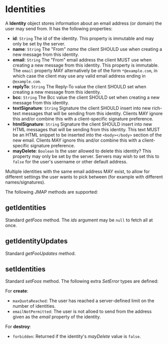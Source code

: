 # Identities

A **Identity** object stores information about an email address (or domain) the user may send from. It has the following properties:

- **id**: `String`
  The id of the identity. This property is immutable and may only be set by the server.
- **name**: `String`
  The "From" *name* the client SHOULD use when creating a new message from this identity.
- **email**: `String`
  The "From" email address the client MUST use when creating a new message from this identity. This property is immutable. The `email` property MAY alternatively be of the form `*@example.com`, in which case the client may use any valid email address ending in `@example.com`.
- **replyTo**: `String`
  The Reply-To value the client SHOULD set when creating a new message from this identity.
- **bcc**: `String`
  The Bcc value the client SHOULD set when creating a new message from this identity.
- **textSignature**: `String`
  Signature the client SHOULD insert into new rich-text messages that will be sending from this identity. Clients MAY ignore this and/or combine this with a client-specific signature preference.
- **htmlSignature**: `String`
  Signature the client SHOULD insert into new HTML messages that will be sending from this identity. This text MUST be an HTML snippet to be inserted into the `<body></body>` section of the new email. Clients MAY ignore this and/or combine this with a client-specific signature preference.
- **mayDelete**: `Boolean`
  Is the user allowed to delete this identity? This property may only be set by the server. Servers may wish to set this to `false` for the user's username or other default address.

Multiple identities with the same email address MAY exist, to allow for different settings the user wants to pick between (for example with different names/signatures).

The following JMAP methods are supported:

## getIdentities

Standard *getFoos* method. The *ids* argument may be `null` to fetch all at once.

## getIdentityUpdates

Standard *getFooUpdates* method.

## setIdentities

Standard *setFoos* method. The following extra *SetError* types are defined:

For **create**:

- `maxQuotaReached`: The user has reached a server-defined limit on the number
  of identities.
- `emailNotPermitted`: The user is not alloed to send from the address given as
  the *email* property of the identity.

For **destroy**:

- `forbidden`: Returned if the identity's *mayDelete* value is `false`.
